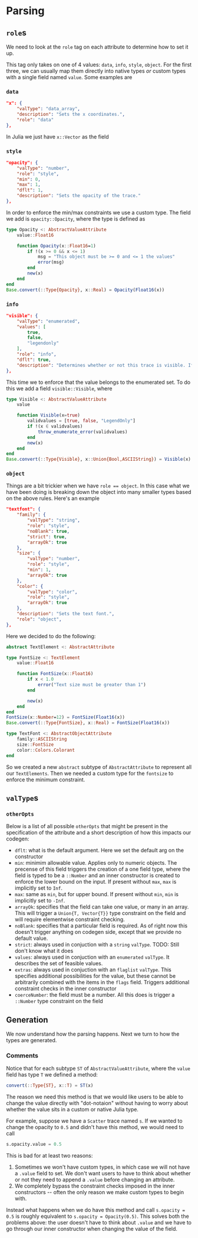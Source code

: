 # Parsing

## `role`s

We need to look at the `role` tag on each attribute to determine how to set it up.

This tag only takes on one of 4 values: `data`, `info`, `style`, `object`.  For the first three, we can usually map them directly into native types *or* custom types with a single field named `value`. Some examples are


### `data`

```json
"x": {
    "valType": "data_array",
    "description": "Sets the x coordinates.",
    "role": "data"
},
```

In Julia we just have `x::Vector` as the field

### `style`

```json
"opacity": {
    "valType": "number",
    "role": "style",
    "min": 0,
    "max": 1,
    "dflt": 1,
    "description": "Sets the opacity of the trace."
},
```

In order to enforce the min/max constraints we use a custom type. The field we add is `opacity::Opacity`, where the type is defined as

```julia
type Opacity <: AbstractValueAttribute
    value::Float16

    function Opacity(x::Float16=1)
        if !(x >= 0 && x <= 1)
            msg = "This object must be >= 0 and <= 1 the values"
            error(msg)
        end
        new(x)
    end
end
Base.convert(::Type{Opacity}, x::Real) = Opacity(Float16(x))
```

### `info`

```json
"visible": {
    "valType": "enumerated",
    "values": [
        true,
        false,
        "legendonly"
    ],
    "role": "info",
    "dflt": true,
    "description": "Determines whether or not this trace is visible. If *legendonly*, the trace is not drawn, but can appear as a legend item (provided that the legend itself is visible)."
},
```

This time we to enforce that the value belongs to the enumerated set. To do this we add a field `visible::Visible`, where

```julia
type Visible <: AbstractValueAttribute
    value

    function Visible(x=true)
        validvalues = [true, false, "LegendOnly"]
        if !(x ∈ validvalues)
            throw_enumerate_error(validvalues)
        end
        new(x)
    end
end
Base.convert(::Type{Visible}, x::Union{Bool,ASCIIString}) = Visible(x)
```

### `object`

Things are a bit trickier when we have `role == object`. In this case what we have been doing is breaking down the object into many smaller types based on the above rules. Here's an example

```json
"textfont": {
    "family": {
        "valType": "string",
        "role": "style",
        "noBlank": true,
        "strict": true,
        "arrayOk": true
    },
    "size": {
        "valType": "number",
        "role": "style",
        "min": 1,
        "arrayOk": true
    },
    "color": {
        "valType": "color",
        "role": "style",
        "arrayOk": true
    },
    "description": "Sets the text font.",
    "role": "object",
},
```

Here we decided to do the following:

```julia
abstract TextElement <: AbstractAttribute

type FontSize <: TextElement
    value::Float16

    function FontSize(x::Float16)
        if x < 1.0
            error("Text size must be greater than 1")
        end

        new(x)
    end
end
FontSize(x::Number=12) = FontSize(Float16(x))
Base.convert(::Type{FontSize}, x::Real) = FontSize(Float16(x))

type TextFont <: AbstractObjectAttribute
    family::ASCIIString
    size::FontSize
    color::Colors.Colorant
end
```

So we created a new `abstract` subtype of `AbstractAttribute` to represent all our `TextElements`. Then we needed a custom type for the `fontsize` to enforce the minimum constraint.

## `valType`s

### `otherOpts`

Below is a list of all possible `otherOpts` that might be present in the specification of the attribute and a short description of how this impacts our codegen:

- `dflt`: what is the default argument. Here we set the default arg on the constructor
- `min`: minimim allowable value. Applies only to numeric objects. The precense of this field triggers the creation of a one field type, where the field is typed to be a `::Number` and an inner constructor is created to enforce the lower bound on the input. If present without `max`, `max` is implicitly set to `Inf`.
- `max`: same as `min`, but for upper bound. If present without `min`, `min` is implicitly set to `-Inf`.
- `arrayOk`: specifies that the field can take one value, or many in an array. This will trigger a `Union{T, Vector{T}}` type constraint on the field and will require elementwise constraint checking.
- `noBlank`: specifies that a particular field is required. As of right now this doesn't trigger anything on codegen side, except that we provide no default value.
- `strict`: always used in conjuction with a `string` `valType`. TODO: Still don't know what it does
- `values`: always used in conjuction with an `enumerated` `valType`. It describes the set of feasible values.
- `extras`: always used in conjuction with an `flaglist` `valType`. This specifies additional possibilities for the value, but these cannot be arbitrarily combined with the items in the `flags` field. Triggers additional constraint checks in the inner constructor
- `coerceNumber`: the field must be a number. All this does is trigger a `::Number` type constraint on the field

## Generation

We now understand how the parsing happens. Next we turn to how the types are generated.

### Comments

Notice that for each subtype `ST` of `AbstractValueAttribute`, where the `value` field has type `T` we defined a method:

```julia
convert(::Type{ST}, x::T) = ST(x)
```

The reason we need this method is that we would like users to be able to change the value directly with "dot-notaion" without having to worry about whether the value sits in a custom or native Julia type.

For example, suppose we have a `Scatter` trace named `s`. If we wanted to change the opacity to `0.5` and didn't have this method, we would need to call

```julia
s.opacity.value = 0.5
```

This is bad for at least two reasons:

1. Sometimes we won't have custom types, in which case we will not have a `.value` field to set. We don't want users to have to think about whether or not they need to append a `.value` before changing an attribute.
2. We completely bypass the constraint checks imposed in the inner constructors -- often the only reason we make custom types to begin with.

Instead what happens when we do have this method and call `s.opacity = 0.5` is roughly equivalent to `s.opacity = Opacity(0.5)`. This solves both the problems above: the user doesn't have to think about `.value` and we have to go through our inner constructor when changing the value of the field.

<!-- TODO: describe how we generate type definitions -->


<!-- TODO: Need to handle `arrayOk` as Union{T,Vector{T}} -->
